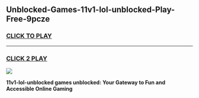 
## Unblocked-Games-11v1-lol-unblocked-Play-Free-9pcze
<h3>
<a href="https://premium76.site?title=11v1-lol-unblocked&ref=10A">CLICK TO PLAY</a></h3>
<hr>

<h3>
<a href="https://premium76.site?title=11v1-lol-unblocked&ref=10A">CLICK 2 PLAY</a>
  
</h3>

<a href="https://premium76.site?title=11v1-lol-unblocked&ref=10A"><img src="https://clearcache.store/games.png"></a>


**11v1-lol-unblocked games unblocked: Your Gateway to Fun and Accessible Online Gaming**
